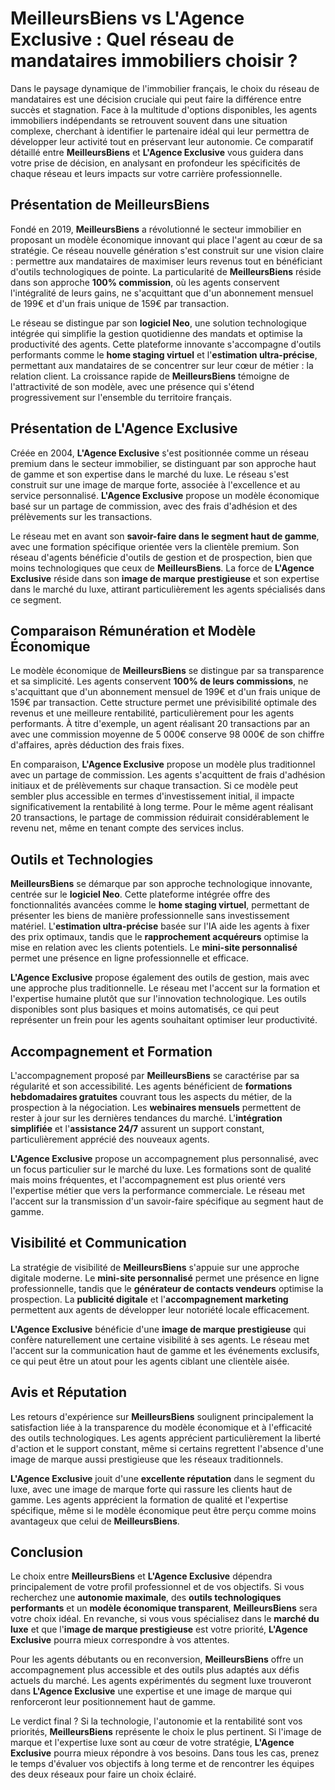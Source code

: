 # MeilleursBiens vs L'Agence Exclusive : Quel réseau de mandataires immobiliers choisir ?

Dans le paysage dynamique de l'immobilier français, le choix du réseau de mandataires est une décision cruciale qui peut faire la différence entre succès et stagnation. Face à la multitude d'options disponibles, les agents immobiliers indépendants se retrouvent souvent dans une situation complexe, cherchant à identifier le partenaire idéal qui leur permettra de développer leur activité tout en préservant leur autonomie. Ce comparatif détaillé entre **MeilleursBiens** et **L'Agence Exclusive** vous guidera dans votre prise de décision, en analysant en profondeur les spécificités de chaque réseau et leurs impacts sur votre carrière professionnelle.

## Présentation de MeilleursBiens

Fondé en 2019, **MeilleursBiens** a révolutionné le secteur immobilier en proposant un modèle économique innovant qui place l'agent au cœur de sa stratégie. Ce réseau nouvelle génération s'est construit sur une vision claire : permettre aux mandataires de maximiser leurs revenus tout en bénéficiant d'outils technologiques de pointe. La particularité de **MeilleursBiens** réside dans son approche **100% commission**, où les agents conservent l'intégralité de leurs gains, ne s'acquittant que d'un abonnement mensuel de 199€ et d'un frais unique de 159€ par transaction.

Le réseau se distingue par son **logiciel Neo**, une solution technologique intégrée qui simplifie la gestion quotidienne des mandats et optimise la productivité des agents. Cette plateforme innovante s'accompagne d'outils performants comme le **home staging virtuel** et l'**estimation ultra-précise**, permettant aux mandataires de se concentrer sur leur cœur de métier : la relation client. La croissance rapide de **MeilleursBiens** témoigne de l'attractivité de son modèle, avec une présence qui s'étend progressivement sur l'ensemble du territoire français.

## Présentation de L'Agence Exclusive

Créée en 2004, **L'Agence Exclusive** s'est positionnée comme un réseau premium dans le secteur immobilier, se distinguant par son approche haut de gamme et son expertise dans le marché du luxe. Le réseau s'est construit sur une image de marque forte, associée à l'excellence et au service personnalisé. **L'Agence Exclusive** propose un modèle économique basé sur un partage de commission, avec des frais d'adhésion et des prélèvements sur les transactions.

Le réseau met en avant son **savoir-faire dans le segment haut de gamme**, avec une formation spécifique orientée vers la clientèle premium. Son réseau d'agents bénéficie d'outils de gestion et de prospection, bien que moins technologiques que ceux de **MeilleursBiens**. La force de **L'Agence Exclusive** réside dans son **image de marque prestigieuse** et son expertise dans le marché du luxe, attirant particulièrement les agents spécialisés dans ce segment.

## Comparaison Rémunération et Modèle Économique

Le modèle économique de **MeilleursBiens** se distingue par sa transparence et sa simplicité. Les agents conservent **100% de leurs commissions**, ne s'acquittant que d'un abonnement mensuel de 199€ et d'un frais unique de 159€ par transaction. Cette structure permet une prévisibilité optimale des revenus et une meilleure rentabilité, particulièrement pour les agents performants. À titre d'exemple, un agent réalisant 20 transactions par an avec une commission moyenne de 5 000€ conserve 98 000€ de son chiffre d'affaires, après déduction des frais fixes.

En comparaison, **L'Agence Exclusive** propose un modèle plus traditionnel avec un partage de commission. Les agents s'acquittent de frais d'adhésion initiaux et de prélèvements sur chaque transaction. Si ce modèle peut sembler plus accessible en termes d'investissement initial, il impacte significativement la rentabilité à long terme. Pour le même agent réalisant 20 transactions, le partage de commission réduirait considérablement le revenu net, même en tenant compte des services inclus.

## Outils et Technologies

**MeilleursBiens** se démarque par son approche technologique innovante, centrée sur le **logiciel Neo**. Cette plateforme intégrée offre des fonctionnalités avancées comme le **home staging virtuel**, permettant de présenter les biens de manière professionnelle sans investissement matériel. L'**estimation ultra-précise** basée sur l'IA aide les agents à fixer des prix optimaux, tandis que le **rapprochement acquéreurs** optimise la mise en relation avec les clients potentiels. Le **mini-site personnalisé** permet une présence en ligne professionnelle et efficace.

**L'Agence Exclusive** propose également des outils de gestion, mais avec une approche plus traditionnelle. Le réseau met l'accent sur la formation et l'expertise humaine plutôt que sur l'innovation technologique. Les outils disponibles sont plus basiques et moins automatisés, ce qui peut représenter un frein pour les agents souhaitant optimiser leur productivité.

## Accompagnement et Formation

L'accompagnement proposé par **MeilleursBiens** se caractérise par sa régularité et son accessibilité. Les agents bénéficient de **formations hebdomadaires gratuites** couvrant tous les aspects du métier, de la prospection à la négociation. Les **webinaires mensuels** permettent de rester à jour sur les dernières tendances du marché. L'**intégration simplifiée** et l'**assistance 24/7** assurent un support constant, particulièrement apprécié des nouveaux agents.

**L'Agence Exclusive** propose un accompagnement plus personnalisé, avec un focus particulier sur le marché du luxe. Les formations sont de qualité mais moins fréquentes, et l'accompagnement est plus orienté vers l'expertise métier que vers la performance commerciale. Le réseau met l'accent sur la transmission d'un savoir-faire spécifique au segment haut de gamme.

## Visibilité et Communication

La stratégie de visibilité de **MeilleursBiens** s'appuie sur une approche digitale moderne. Le **mini-site personnalisé** permet une présence en ligne professionnelle, tandis que le **générateur de contacts vendeurs** optimise la prospection. La **publicité digitale** et l'**accompagnement marketing** permettent aux agents de développer leur notoriété locale efficacement.

**L'Agence Exclusive** bénéficie d'une **image de marque prestigieuse** qui confère naturellement une certaine visibilité à ses agents. Le réseau met l'accent sur la communication haut de gamme et les événements exclusifs, ce qui peut être un atout pour les agents ciblant une clientèle aisée.

## Avis et Réputation

Les retours d'expérience sur **MeilleursBiens** soulignent principalement la satisfaction liée à la transparence du modèle économique et à l'efficacité des outils technologiques. Les agents apprécient particulièrement la liberté d'action et le support constant, même si certains regrettent l'absence d'une image de marque aussi prestigieuse que les réseaux traditionnels.

**L'Agence Exclusive** jouit d'une **excellente réputation** dans le segment du luxe, avec une image de marque forte qui rassure les clients haut de gamme. Les agents apprécient la formation de qualité et l'expertise spécifique, même si le modèle économique peut être perçu comme moins avantageux que celui de **MeilleursBiens**.

## Conclusion

Le choix entre **MeilleursBiens** et **L'Agence Exclusive** dépendra principalement de votre profil professionnel et de vos objectifs. Si vous recherchez une **autonomie maximale**, des **outils technologiques performants** et un **modèle économique transparent**, **MeilleursBiens** sera votre choix idéal. En revanche, si vous vous spécialisez dans le **marché du luxe** et que l'**image de marque prestigieuse** est votre priorité, **L'Agence Exclusive** pourra mieux correspondre à vos attentes.

Pour les agents débutants ou en reconversion, **MeilleursBiens** offre un accompagnement plus accessible et des outils plus adaptés aux défis actuels du marché. Les agents expérimentés du segment luxe trouveront dans **L'Agence Exclusive** une expertise et une image de marque qui renforceront leur positionnement haut de gamme.

Le verdict final ? Si la technologie, l'autonomie et la rentabilité sont vos priorités, **MeilleursBiens** représente le choix le plus pertinent. Si l'image de marque et l'expertise luxe sont au cœur de votre stratégie, **L'Agence Exclusive** pourra mieux répondre à vos besoins. Dans tous les cas, prenez le temps d'évaluer vos objectifs à long terme et de rencontrer les équipes des deux réseaux pour faire un choix éclairé.
